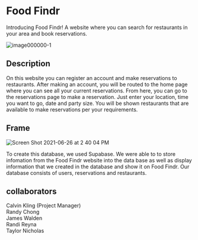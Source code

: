 # Food Findr

Introducing Food Findr! A website where you can search for restaurants in your area and book reservations.

![image000000-1](https://user-images.githubusercontent.com/71455657/123522569-fd18ef00-d68b-11eb-92aa-863ad6a0cd13.png)

## Description

On this website you can register an account and make reservations to restaurants. After making an account, you will be routed to the home page where you can see all your current reservations. From here, you can go to the reservations page to make a reservation. Just enter your location, time you want to go, date and party size. You will be shown restaurants that are available to make reservations per your requirements. 

## Frame

![Screen Shot 2021-06-26 at 2 40 04 PM](https://user-images.githubusercontent.com/71455657/123522617-4d904c80-d68c-11eb-8b13-b27c87800972.png)



To create this database, we used Supabase. We were able to to store infomation from the Food Findr website into the data base as well as display information that we created in the database and show it on Food Findr. Our database consists of users, reservations and restaurants. 

## collaborators

Calvin Kling (Project Manager)<br>
Randy Chong <br>
James Walden <br>
Randi Reyna <br>
Taylor Nicholas

